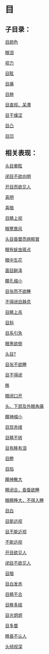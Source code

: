 # 目## 子目录：[目颜色](https://zuoye.gmzyh.com/read/biaoxian/cat_目颜色.md)[眼泪](https://zuoye.gmzyh.com/read/biaoxian/cat_眼泪.md)[视力](https://zuoye.gmzyh.com/read/biaoxian/cat_视力.md)[目眩](https://zuoye.gmzyh.com/read/biaoxian/cat_目眩.md)[目痛](https://zuoye.gmzyh.com/read/biaoxian/cat_目痛.md)[目肿](https://zuoye.gmzyh.com/read/biaoxian/cat_目肿.md)[目直视、呆滞](https://zuoye.gmzyh.com/read/biaoxian/cat_目直视、呆滞.md)[目干燥涩](https://zuoye.gmzyh.com/read/biaoxian/cat_目干燥涩.md)[目凸](https://zuoye.gmzyh.com/read/biaoxian/cat_目凸.md)[目凹](https://zuoye.gmzyh.com/read/biaoxian/cat_目凹.md)## 相关表现：[头目晕眩](https://zuoye.gmzyh.com/search?key=头目晕眩)[闭目不欲向明](https://zuoye.gmzyh.com/search?key=闭目不欲向明)[开目而欲见人](https://zuoye.gmzyh.com/search?key=开目而欲见人)[喜明](https://zuoye.gmzyh.com/search?key=喜明)[喜暗](https://zuoye.gmzyh.com/search?key=喜暗)[目睛上视](https://zuoye.gmzyh.com/search?key=目睛上视)[眼寒畏风](https://zuoye.gmzyh.com/search?key=眼寒畏风)[头目昏瞀而病郁冒](https://zuoye.gmzyh.com/search?key=头目昏瞀而病郁冒)[眼有蚘虫斑点](https://zuoye.gmzyh.com/search?key=眼有蚘虫斑点)[眼中生花](https://zuoye.gmzyh.com/search?key=眼中生花)[面目鲜泽](https://zuoye.gmzyh.com/search?key=面目鲜泽)[瞳孔缩小](https://zuoye.gmzyh.com/search?key=瞳孔缩小)[目张而不欲睡](https://zuoye.gmzyh.com/search?key=目张而不欲睡)[不得闭目静息](https://zuoye.gmzyh.com/search?key=不得闭目静息)[目睛上吊](https://zuoye.gmzyh.com/search?key=目睛上吊)[目斜](https://zuoye.gmzyh.com/search?key=目斜)[目系引急](https://zuoye.gmzyh.com/search?key=目系引急)[眼黑欲倒](https://zuoye.gmzyh.com/search?key=眼黑欲倒)[头目?](https://zuoye.gmzyh.com/search?key=头目?)[目张不欲睡](https://zuoye.gmzyh.com/search?key=目张不欲睡)[目不得闭](https://zuoye.gmzyh.com/search?key=目不得闭)[眵](https://zuoye.gmzyh.com/search?key=眵)[眼闭口开](https://zuoye.gmzyh.com/search?key=眼闭口开)[头、下颔及外眼角痛](https://zuoye.gmzyh.com/search?key=头、下颔及外眼角痛)[瞳神缩小](https://zuoye.gmzyh.com/search?key=瞳神缩小)[目现赤缕](https://zuoye.gmzyh.com/search?key=目现赤缕)[目睛不转](https://zuoye.gmzyh.com/search?key=目睛不转)[目有眵有泪](https://zuoye.gmzyh.com/search?key=目有眵有泪)[目瞪](https://zuoye.gmzyh.com/search?key=目瞪)[目陷](https://zuoye.gmzyh.com/search?key=目陷)[瞳神散大](https://zuoye.gmzyh.com/search?key=瞳神散大)[睛闭合，昏昏欲睡](https://zuoye.gmzyh.com/search?key=睛闭合，昏昏欲睡)[眼睛睁大，不得入睡](https://zuoye.gmzyh.com/search?key=眼睛睁大，不得入睡)[目白](https://zuoye.gmzyh.com/search?key=目白)[目能远视](https://zuoye.gmzyh.com/search?key=目能远视)[目不能近视	](https://zuoye.gmzyh.com/search?key=目不能近视	)[不能远视](https://zuoye.gmzyh.com/search?key=不能远视)[开目欲见人](https://zuoye.gmzyh.com/search?key=开目欲见人)[闭目不欲见人](https://zuoye.gmzyh.com/search?key=闭目不欲见人)[目暗](https://zuoye.gmzyh.com/search?key=目暗)[目白发赤](https://zuoye.gmzyh.com/search?key=目白发赤)[目睛不合](https://zuoye.gmzyh.com/search?key=目睛不合)[目眵多结](https://zuoye.gmzyh.com/search?key=目眵多结)[目光炯炯](https://zuoye.gmzyh.com/search?key=目光炯炯)[目多瞀](https://zuoye.gmzyh.com/search?key=目多瞀)[睛昏不认人](https://zuoye.gmzyh.com/search?key=睛昏不认人)[头倾视深](https://zuoye.gmzyh.com/search?key=头倾视深)